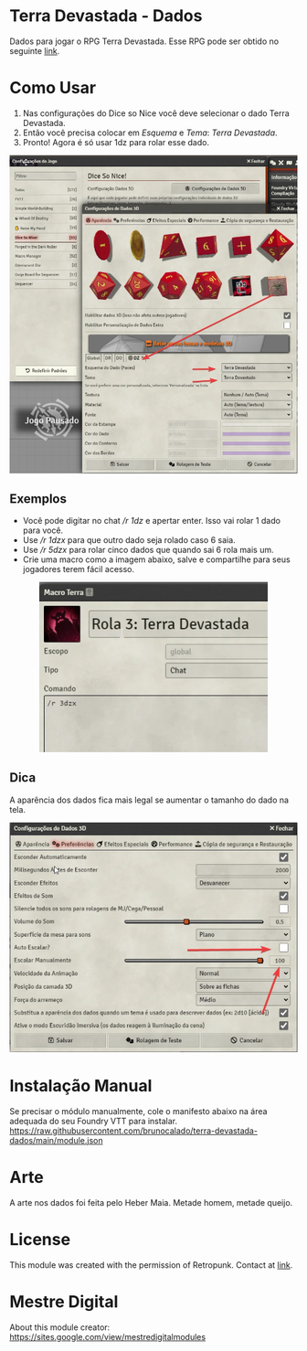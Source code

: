 # Terra Devastada - Dados

Dados para jogar o RPG Terra Devastada. Esse RPG pode ser obtido no seguinte [link](https://retropunk.com.br/editora/roleplaying/terra_devastada_edicao_apocalipse).

# Como Usar
1. Nas configurações do Dice so Nice você deve selecionar o dado Terra Devastada. 
2. Então você precisa colocar em *Esquema* e *Tema*: *Terra Devastada*. 
3. Pronto! Agora é só usar 1dz para rolar esse dado.
<p align="center">
  <img width="800" src="docs/docs_howto.webp">
</p>

## Exemplos 
- Você pode digitar no chat */r 1dz* e apertar enter. Isso vai rolar 1 dado para você.
- Use */r 1dzx* para que outro dado seja rolado caso 6 saia.
- Use */r 5dzx* para rolar cinco dados que quando sai 6 rola mais um.
- Crie uma macro como a imagem abaixo, salve e compartilhe para seus jogadores terem fácil acesso.
<p align="center">
  <img width="400" src="docs/docs_macro.webp">
</p>

## Dica
A aparência dos dados fica mais legal se aumentar o tamanho do dado na tela.
<p align="center">
  <img width="800" src="docs/docs_dicesize.webp">
</p>

# Instalação Manual
Se precisar o módulo manualmente, cole o manifesto abaixo na área adequada do seu Foundry VTT para instalar.
https://raw.githubusercontent.com/brunocalado/terra-devastada-dados/main/module.json

# Arte
A arte nos dados foi feita pelo Heber Maia. Metade homem, metade queijo.

# License
This module was created with the permission of Retropunk. Contact at [link](https://retropunk.com.br/editora/contato/).

# Mestre Digital
About this module creator: https://sites.google.com/view/mestredigitalmodules
